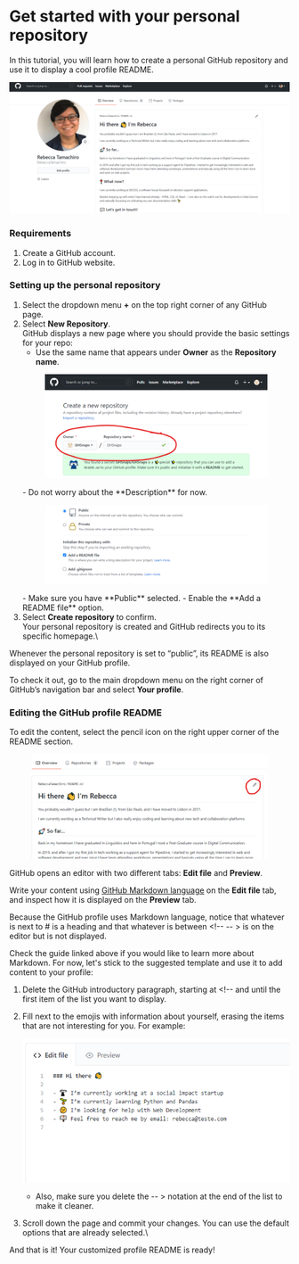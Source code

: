 # Get started with your personal repository

In this tutorial, you will learn how to create a personal GitHub repository and use it to display a cool profile README.

![](../.gitbook/assets/0.png)

### Requirements <a href="#_rbgrvqd5594n" id="_rbgrvqd5594n"></a>

1. Create a GitHub account.
2. Log in to GitHub website.

### Setting up the personal repository <a href="#_s4jif6hpa1la" id="_s4jif6hpa1la"></a>

1. Select the dropdown menu **+** on the top right corner of any GitHub page.
2. Select **New Repository**.\
   GitHub displays a new page where you should provide the basic settings for your repo:
   - Use the same name that appears under **Owner** as the **Repository name**.
   <figure><img src="../.gitbook/assets/GH_Tutorial - names_match.png" alt=""><figcaption></figcaption></figure>
   - Do not worry about the **Description** for now.
   <figure><img src="../.gitbook/assets/GH_Tutorial - public.png" alt=""><figcaption></figcaption></figure>
   - Make sure you have **Public** selected.
   - Enable the **Add a README file** option.
3. Select **Create repository** to confirm.\
   Your personal repository is created and GitHub redirects you to its specific homepage.\

Whenever the personal repository is set to “public”, its README is also displayed on your GitHub profile.

To check it out, go to the main dropdown menu on the right corner of GitHub’s navigation bar and select **Your profile**.

### Editing the GitHub profile README <a href="#_7kq25cknxzc7" id="_7kq25cknxzc7"></a>

To edit the content, select the pencil icon on the right upper corner of the README section.

<figure><img src="../.gitbook/assets/3.png" alt=""><figcaption></figcaption></figure>

GitHub opens an editor with two different tabs: **Edit file** and **Preview**.

Write your content using [GitHub Markdown language](https://docs.github.com/get-started/writing-on-github/getting-started-with-writing-and-formatting-on-github/basic-writing-and-formatting-syntax) on the **Edit file** tab, and inspect how it is displayed on the **Preview** tab.

Because the GitHub profile uses Markdown language, notice that whatever is next to # is a heading and that whatever is between \<!-- -- > is on the editor but is not displayed.

Check the guide linked above if you would like to learn more about Markdown. For now, let's stick to the suggested template and use it to add content to your profile:

1. Delete the GitHub introductory paragraph, starting at \<!-- and until the first item of the list you want to display.
2. Fill next to the emojis with information about yourself, erasing the items that are not interesting for you. For example:

   ![](../.gitbook/assets/4.png)

   - Also, make sure you delete the -- > notation at the end of the list to make it cleaner.

3. Scroll down the page and commit your changes. You can use the default options that are already selected.\

And that is it! Your customized profile README is ready!
